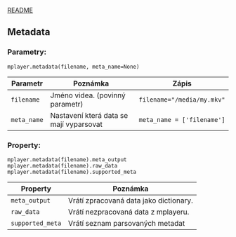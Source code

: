 [README](../README.md)


## Metadata


### Parametry:

	mplayer.metadata(filename, meta_name=None)

Parametr      | Poznámka                                                       | Zápis
--------------|----------------------------------------------------------------|--------------------------
`filename`    | Jméno videa. (povinný parametr)                                | `filename="/media/my.mkv"`
`meta_name`   | Nastavení která data se mají vyparsovat                        | `meta_name = ['filename']`


### Property:

	mplayer.metadata(filename).meta_output
	mplayer.metadata(filename).raw_data
	mplayer.metadata(filename).supported_meta

Property         | Poznámka                                   
-----------------|---------------------------------------------------------
`meta_output`    | Vrátí zpracovaná data jako dictionary.
`raw_data`       | Vrátí nezpracovaná data z mplayeru.
`supported_meta` | Vrátí seznam parsovaných metadat
